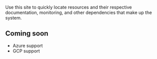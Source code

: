 Use this site to quickly locate resources and their respective documentation, monitoring, and other dependencies that make up the system. 


## Coming soon

* Azure support
* GCP support

<br>
<br>
